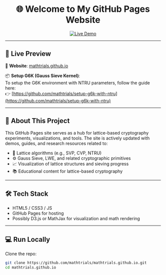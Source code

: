 <h1 align="center">🌐 Welcome to My GitHub Pages Website</h1>

<p align="center">
  <a href="https://mathtrials.github.io/">
    <img src="https://img.shields.io/badge/Live-Demo-blue?style=flat-square&logo=githubpages" alt="Live Demo">
  </a>
</p>

---

## 🚀 Live Preview

🔗 **Website**: [mathtrials.github.io](https://mathtrials.github.io/)

📦 **Setup G6K (Gauss Sieve Kernel)**:  
To setup the G6K environment with NTRU parameters, follow the guide here:  
👉 [https://github.com/mathtrials/setup-g6k-with-ntru](https://github.com/mathtrials/setup-g6k-with-ntru)

---

## 🧠 About This Project

This GitHub Pages site serves as a hub for lattice-based cryptography experiments, visualizations, and tools. The site is actively updated with demos, guides, and research resources related to:

- 🧮 Lattice algorithms (e.g., SVP, CVP, NTRU)
- ⚙️ Gauss Sieve, LWE, and related cryptographic primitives
- 📈 Visualization of lattice structures and sieving progress
- 📚 Educational content for lattice-based cryptography

---

## 🛠️ Tech Stack

- HTML5 / CSS3 / JS
- GitHub Pages for hosting
- Possibly D3.js or MathJax for visualization and math rendering

---

## 💻 Run Locally

Clone the repo:

```bash
git clone https://github.com/mathtrials/mathtrials.github.io.git
cd mathtrials.github.io

